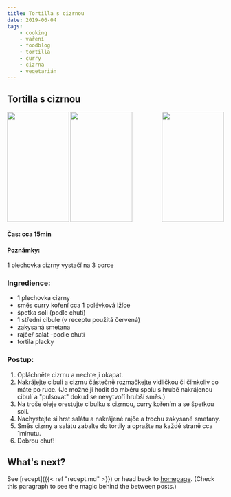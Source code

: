 ```yaml
---
title: Tortilla s cizrnou 
date: 2019-06-04
tags: 
    - cooking
    - vaření
    - foodblog
    - tortilla
    - curry
    - cizrna
    - vegetarián
---
```


## Tortilla s cizrnou

<img src="https://pojo8a.db.files.1drv.com/y4mSCBbgayWAw_CEB1e1dwgxX4z5nyxoWmqcSf5NFmGE8He6amLRtakdM4tjO8Qb4ximH2hP1aOO6ZdrKT5MW6Uh2zIHbRlFRFMznHCJYDoCgS9hFdUzN8ERyvm5Xucvmy29a1RB1oW4DnNtTphUzsMVL8fiv0D5zOvW3xBpcrpIx58brqCacj4jsw-az2V67OHanahC4h_NjoAHg3Rrt7YVw?width=144&height=256&cropmode=none" width="144" height="256" align="left" />
<img src="https://pojp8a.db.files.1drv.com/y4mc8GUuppn-Pl-r6eR6wDIM4ajTaAZCDPPOBiWVBSfi63RgdqMUHl7sfOvROqPyy3-e-xUXmrEMNptCTF9pZvv2ThWBvOAhIea-RHYrcbkwsP7QCTlTuHig0YCw50VovNDjKY3bC7-6OTmZ8_kyUguvVQC5lqQL0E4MEMAINn8463HPWiD-NrfDfmakV1Pe8VANVxSSG6TlE7ID3Y4HwaciQ?width=144&height=256&cropmode=none" width="144" height="256" align="centre" />
<img src="https://pojm8a.db.files.1drv.com/y4mtNccUlIKNX6FxhAsTckouNhnh2mZDCvXSOEwR0-s8mLp1D62ffXdanMbGYlQKGIK-paSFC0rFxlNdiuKJ3Qyizd_22UToyOqmMo-t1NFXK0uyAZFdndcK3QF5iSfMrwEPwggHFMCYwKjDXLioGofWSBpXP9uAWtxsGZFeD3dhjCym00X6VeF4mPfAI2PLoRsNqtIAwxhM6GpTQtuf0ag3Q?width=144&height=256&cropmode=none" width="144" height="256" align="right" />

#### Čas: cca 15min

#### Poznámky:
1 plechovka cizrny vystačí na 3 porce

### Ingredience:
* 1 plechovka cizrny
* směs curry koření cca 1 polévková lžíce 
* špetka soli (podle chuti)
* 1 střední cibule (v receptu použitá červená)
* zakysaná smetana
* rajče/ salát -podle chuti 
* tortila placky

### Postup:
1. Opláchněte cizrnu a nechte ji okapat. 
2. Nakrájejte cibuli a cizrnu částečně rozmačkejte vidličkou či čímkoliv co máte po ruce. (Je možné ji hodit do mixéru spolu s hrubě nakrájenou cibulí a "pulsovat" dokud se nevytvoří hrubší směs.)
3. Na troše oleje orestujte cibulku s cizrnou, curry kořením a se špetkou soli.
4. Nachystejte si hrst salátu a nakrájené rajče a trochu zakysané smetany.
5. Směs cizrny a salátu zabalte do tortily a opražte na každé straně cca 1minutu. 
6. Dobrou chuť!



## What's next?

See [recept]({{< ref "recept.md" >}}) or head back to [homepage](../../). (Check this paragraph to see the magic behind the between posts.)